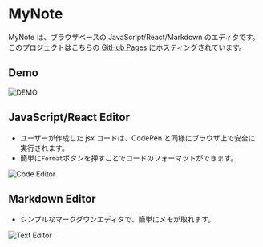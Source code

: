 # MyNote

MyNote は、ブラウザベースの JavaScript/React/Markdown のエディタです。
このプロジェクトはこちらの [GitHub Pages](https://hitsu-biyu.github.io/mynote/) にホスティングされています。

## Demo
![DEMO](https://user-images.githubusercontent.com/83121440/123764544-d82cb200-d8ff-11eb-9188-548fd752112f.gif)


## JavaScript/React Editor

- ユーザーが作成した jsx コードは、CodePen と同様にブラウザ上で安全に実行されます。
- 簡単に`Format`ボタンを押すことでコードのフォーマットができます。

![Code Editor](https://user-images.githubusercontent.com/83121440/123583153-194a9680-d81a-11eb-892f-2213790bb0e2.png)

## Markdown Editor

- シンプルなマークダウンエディタで、簡単にメモが取れます。

![Text Editor](https://user-images.githubusercontent.com/83121440/123583205-2c5d6680-d81a-11eb-8a27-7928ab0b0674.png)
